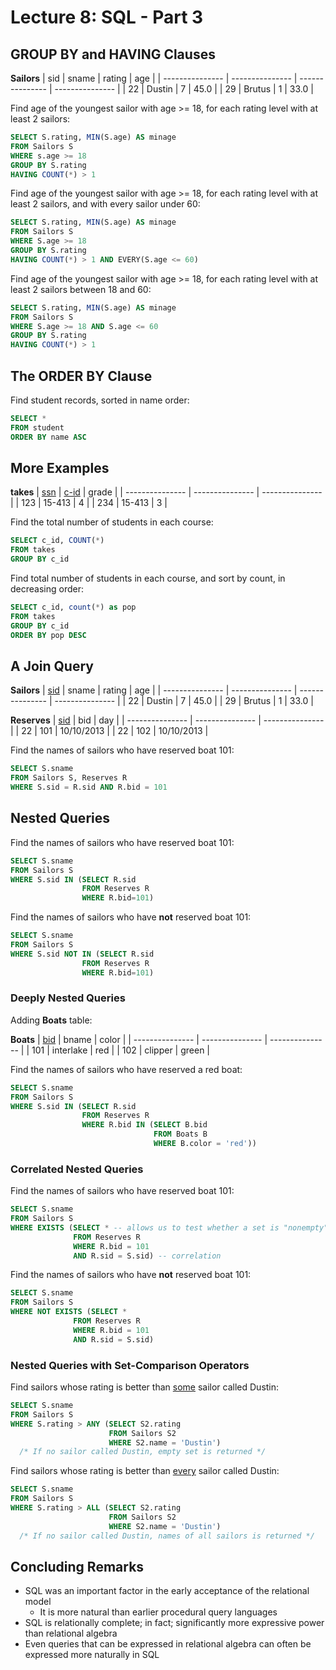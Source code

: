 # Lecture 8: SQL - Part 3

## GROUP BY and HAVING Clauses

**Sailors**
| sid | sname | rating | age |
| --------------- | --------------- | --------------- | --------------- |
| 22 | Dustin | 7 | 45.0 |
| 29 | Brutus | 1 | 33.0 |

Find age of the youngest sailor with age >= 18, for each rating level with at least 2 sailors:
```sql
SELECT S.rating, MIN(S.age) AS minage
FROM Sailors S
WHERE s.age >= 18
GROUP BY S.rating
HAVING COUNT(*) > 1
```

Find age of the youngest sailor with age >= 18, for each rating level with at least 2 sailors, and with every sailor under 60:
```sql
SELECT S.rating, MIN(S.age) AS minage
FROM Sailors S
WHERE S.age >= 18
GROUP BY S.rating
HAVING COUNT(*) > 1 AND EVERY(S.age <= 60)
```

Find age of the youngest sailor with age >= 18, for each rating level with at least 2 sailors between 18 and 60:
```sql
SELECT S.rating, MIN(S.age) AS minage
FROM Sailors S
WHERE S.age >= 18 AND S.age <= 60
GROUP BY S.rating
HAVING COUNT(*) > 1
```

## The ORDER BY Clause

Find student records, sorted in name order:
```sql
SELECT *
FROM student
ORDER BY name ASC
```

## More Examples

**takes**
| <ins>ssn</ins> | <ins>c-id</ins> | grade |
| --------------- | --------------- | --------------- |
| 123 | 15-413 | 4 |
| 234 | 15-413 | 3 |

Find the total number of students in each course:
```sql
SELECT c_id, COUNT(*)
FROM takes
GROUP BY c_id
```

Find total number of students in each course, and sort by count, in decreasing order:
```sql
SELECT c_id, count(*) as pop
FROM takes
GROUP BY c_id
ORDER BY pop DESC
```

## A Join Query

**Sailors**
| <ins>sid</ins> | sname | rating | age |
| --------------- | --------------- | --------------- | --------------- |
| 22 | Dustin | 7 | 45.0 |
| 29 | Brutus | 1 | 33.0 |

**Reserves**
| <ins>sid</ins> | bid | day |
| --------------- | --------------- | --------------- |
| 22 | 101 | 10/10/2013 |
| 22 | 102 | 10/10/2013 |

Find the names of sailors who have reserved boat 101:
```sql
SELECT S.sname
FROM Sailors S, Reserves R
WHERE S.sid = R.sid AND R.bid = 101
```

## Nested Queries

Find the names of sailors who have reserved boat 101:
```sql
SELECT S.sname
FROM Sailors S
WHERE S.sid IN (SELECT R.sid
                FROM Reserves R
                WHERE R.bid=101)
```

Find the names of sailors who have **not** reserved boat 101:
```sql
SELECT S.sname
FROM Sailors S
WHERE S.sid NOT IN (SELECT R.sid
                FROM Reserves R
                WHERE R.bid=101)
```

### Deeply Nested Queries

Adding **Boats** table:

**Boats**
| <ins>bid</ins> | bname | color |
| --------------- | --------------- | --------------- |
| 101 | interlake | red |
| 102 | clipper | green |

Find the names of sailors who have reserved a red boat:
```sql
SELECT S.sname
FROM Sailors S
WHERE S.sid IN (SELECT R.sid
                FROM Reserves R
                WHERE R.bid IN (SELECT B.bid
                                FROM Boats B
                                WHERE B.color = 'red'))
```

### Correlated Nested Queries

Find the names of sailors who have reserved boat 101:
```sql
SELECT S.sname
FROM Sailors S
WHERE EXISTS (SELECT * -- allows us to test whether a set is "nonempty"
              FROM Reserves R
              WHERE R.bid = 101
              AND R.sid = S.sid) -- correlation
```

Find the names of sailors who have **not** reserved boat 101:
```sql
SELECT S.sname
FROM Sailors S
WHERE NOT EXISTS (SELECT *
              FROM Reserves R
              WHERE R.bid = 101
              AND R.sid = S.sid)

```

### Nested Queries with Set-Comparison Operators

Find sailors whose rating is better than <ins>some</ins> sailor called Dustin:
```sql
SELECT S.sname
FROM Sailors S
WHERE S.rating > ANY (SELECT S2.rating
                      FROM Sailors S2
                      WHERE S2.name = 'Dustin')
  /* If no sailor called Dustin, empty set is returned */
```

Find sailors whose rating is better than <ins>every</ins> sailor called Dustin:
```sql
SELECT S.sname
FROM Sailors S
WHERE S.rating > ALL (SELECT S2.rating
                      FROM Sailors S2
                      WHERE S2.name = 'Dustin')
  /* If no sailor called Dustin, names of all sailors is returned */
```

## Concluding Remarks

- SQL was an important factor in the early acceptance of the relational model
  - It is more natural than earlier procedural query languages
- SQL is relationally complete; in fact; significantly more expressive power than relational algebra
- Even queries that can be expressed in relational algebra can often be expressed more naturally in SQL

